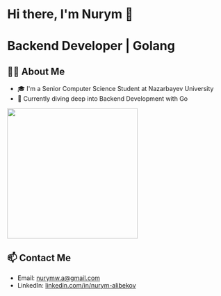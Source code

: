 # Hi there, I'm Nurym 👋
# Backend Developer | Golang

## 👨‍💻 About Me

- 🎓 I'm a Senior Computer Science Student at Nazarbayev University
- 🌱 Currently diving deep into Backend Development with Go

<img src="https://miro.medium.com/v2/resize:fit:4800/format:webp/0*NCKH5j7mncvMVBcR.gif" width="300"/>

## 📫 Contact Me

- Email: [nurymw.a@gmail.com](mailto:nurymw.a@gmail.com)
- LinkedIn: [linkedin.com/in/nurym-alibekov](www.linkedin.com/in/nurym-alibekov)
